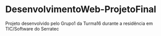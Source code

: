 # DesenvolvimentoWeb-ProjetoFinal
Projeto desenvolvido pelo Grupo1 da Turma16 durante a residência em TIC/Software do Serratec
